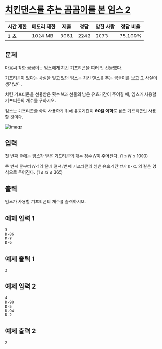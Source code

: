 # [치킨댄스를 추는 곰곰이를 본 임스 2](https://www.acmicpc.net/problem/26068)

| 시간 제한 | 메모리 제한 | 제출 | 정답 | 맞힌 사람 | 정답 비율 |
| --- | --- | --- | --- | --- | --- |
| 1 초 | 1024 MB | 3061 | 2242 | 2073 | 75.109% |

## 문제

마음씨 착한 곰곰이는 임스에게 치킨 기프티콘을 여러 번 선물했다.

기프티콘이 있다는 사실을 잊고 있던 임스는 치킨 댄스를 추는 곰곰이를 보고 그 사실이 생각났다.

치킨 기프티콘을 선물받은 횟수 𝑁과 선물의 남은 유효기간이 주어질 때, 임스가 사용할 기프티콘의 개수를 구하시오.

임스는 기프티콘을 아껴 사용하기 위해 유효기간이 **90일 이하**로 남은 기프티콘만 사용할 것이다.

![image](https://upload.acmicpc.net/edeff635-26ea-4303-995a-e6e2a6bc7b3b/-/preview/)

## 입력

첫 번째 줄에는 임스가 받은 기프티콘의 개수 정수 𝑁이 주어진다. (1 ≤ 𝑁 ≤ 1000)

두 번째 줄부터 𝑁개의 줄에 걸쳐 𝑖번째 기프티콘의 남은 유효기간 𝑥𝑖가 `D-xi` 와 같은 형식으로 주어진다. (1 ≤ 𝑥𝑖 ≤ 365)

## 출력

임스가 사용할 기프티콘의 개수를 출력하시오.

## 예제 입력 1

```
3
D-86
D-8
D-6

```

## 예제 출력 1

```
3

```

## 예제 입력 2

```
4
D-98
D-5
D-94
D-2

```

## 예제 출력 2

```
2
```
